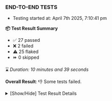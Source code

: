 ### END-TO-END TESTS

- Testing started at: April 7th 2025, 7:10:41 pm

**📦 Test Result Summary**

- ✅ 27 passed
- ❌ 2 failed
- ⚠️ 25 flaked
- ⏩ 0 skipped

⌛ _Duration: 10 minutes and 39 seconds_

**Overall Result**: 👎 Some tests failed.



<details>
    <summary>[Show/Hide] Test Result Details</summary>
    <div markdown="1">

| Test | Browser | Test Case | Tags | Result |
| :---: | :---: | :--- | :---: | :---: |
| 1 | chromium-meshery-provider | Verify Kanvas Snapshot using data-testid | unstable | ⚠️ |
| 2 | chromium-meshery-provider | Add a cluster connection by uploading kubeconfig file | unstable | ⚠️ |
| 3 | chromium-meshery-provider | Transition to disconnected state and then back to connected state | unstable | ⚠️ |
| 4 | chromium-meshery-provider | Transition to ignored state and then back to connected state | unstable | ⚠️ |
| 5 | chromium-meshery-provider | Transition to not found state and then back to connected state | unstable | ⚠️ |
| 6 | chromium-meshery-provider | Delete Kubernetes cluster connections | unstable | ⚠️ |
| 7 | chromium-meshery-provider | Verify Configure Metrics Navigation and Settings | unstable | ⚠️ |
| 8 | chromium-meshery-provider | Configure Existing Istio adapter through Mesh Adapter URL from Management page | unstable | ⚠️ |
| 9 | chromium-meshery-provider | Verify Performance Analysis Details | unstable | ⚠️ |
| 10 | chromium-meshery-provider | Add performance profile with load generator &quot;fortio&quot; and service mesh &quot;None&quot; | unstable | ⚠️ |
| 11 | chromium-meshery-provider | Connect to Meshery Istio Adapter and configure it |  | ❌ |
| 12 | chromium-meshery-provider | Ping Istio Adapter | unstable | ⚠️ |
| 13 | chromium-meshery-provider | Verify Kanvas Details | unstable | ⚠️ |
| 14 | chromium-meshery-provider | View detailed result of a performance profile (Graph Visualiser) with load generator &quot;fortio&quot; and service mesh &quot;None&quot; | unstable | ⚠️ |
| 15 | chromium-meshery-provider | Verify Meshery Adapter for Istio Section | unstable | ⚠️ |
| 16 | chromium-local-provider | Verify Kanvas Snapshot using data-testid | unstable | ⚠️ |
| 17 | chromium-local-provider | Add a cluster connection by uploading kubeconfig file | unstable | ⚠️ |
| 18 | chromium-local-provider | Transition to disconnected state and then back to connected state | unstable | ⚠️ |
| 19 | chromium-local-provider | Transition to ignored state and then back to connected state | unstable | ⚠️ |
| 20 | chromium-local-provider | Transition to not found state and then back to connected state | unstable | ⚠️ |
| 21 | chromium-local-provider | Delete Kubernetes cluster connections | unstable | ⚠️ |
| 22 | chromium-meshery-provider | Edit the configuration of a performance profile with load generator &quot;fortio&quot; and service mesh &quot;None&quot; | unstable | ⚠️ |
| 23 | chromium-local-provider | Verify Performance Analysis Details | unstable | ⚠️ |
| 24 | chromium-local-provider | Verify Configure Metrics Navigation and Settings | unstable | ⚠️ |
| 25 | chromium-local-provider | Configure Existing Istio adapter through Mesh Adapter URL from Management page | unstable | ⚠️ |
| 26 | chromium-local-provider | Verify Meshery Adapter for Istio Section | unstable | ⚠️ |
| 27 | chromium-meshery-provider | Compare test of a performance profile with load generator &quot;fortio&quot; and service mesh &quot;None&quot; | unstable | ⚠️ |
| 28 | chromium-local-provider | Add performance profile with load generator &quot;fortio&quot; and service mesh &quot;None&quot; | unstable | ⚠️ |
| 29 | chromium-local-provider | Ping Istio Adapter | unstable | ⚠️ |
| 30 | chromium-local-provider | Connect to Meshery Istio Adapter and configure it |  | ❌ |
| 31 | chromium-meshery-provider | Delete a performance profile with load generator &quot;fortio&quot; and service mesh &quot;None&quot; | unstable | ⚠️ |
| 32 | chromium-local-provider | View detailed result of a performance profile (Graph Visualiser) with load generator &quot;fortio&quot; and service mesh &quot;None&quot; | unstable | ⚠️ |
| 33 | chromium-local-provider | Edit the configuration of a performance profile with load generator &quot;fortio&quot; and service mesh &quot;None&quot; | unstable | ⚠️ |
| 34 | chromium-local-provider | Compare test of a performance profile with load generator &quot;fortio&quot; and service mesh &quot;None&quot; | unstable | ⚠️ |
| 35 | chromium-local-provider | Delete a performance profile with load generator &quot;fortio&quot; and service mesh &quot;None&quot; | unstable | ⚠️ |

</div>
</details>


<!-- To see the full report, please visit our CI/CD pipeline with reporter. -->